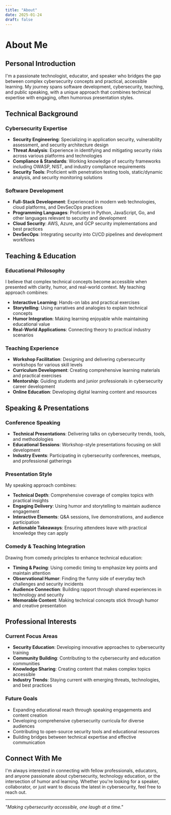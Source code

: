 ```yaml
---
title: "About"
date: 2025-01-24
draft: false
---
```


# About Me

## Personal Introduction
I'm a passionate technologist, educator, and speaker who bridges the gap between complex cybersecurity concepts and practical, accessible learning. My journey spans software development, cybersecurity, teaching, and public speaking, with a unique approach that combines technical expertise with engaging, often humorous presentation styles.

## Technical Background

### Cybersecurity Expertise
- **Security Engineering**: Specializing in application security, vulnerability assessment, and security architecture design
- **Threat Analysis**: Experience in identifying and mitigating security risks across various platforms and technologies
- **Compliance & Standards**: Working knowledge of security frameworks including OWASP, NIST, and industry compliance requirements
- **Security Tools**: Proficient with penetration testing tools, static/dynamic analysis, and security monitoring solutions

### Software Development
- **Full-Stack Development**: Experienced in modern web technologies, cloud platforms, and DevSecOps practices
- **Programming Languages**: Proficient in Python, JavaScript, Go, and other languages relevant to security and development
- **Cloud Security**: AWS, Azure, and GCP security implementations and best practices
- **DevSecOps**: Integrating security into CI/CD pipelines and development workflows

## Teaching & Education

### Educational Philosophy
I believe that complex technical concepts become accessible when presented with clarity, humor, and real-world context. My teaching approach combines:
- **Interactive Learning**: Hands-on labs and practical exercises
- **Storytelling**: Using narratives and analogies to explain technical concepts
- **Humor Integration**: Making learning enjoyable while maintaining educational value
- **Real-World Applications**: Connecting theory to practical industry scenarios

### Teaching Experience
- **Workshop Facilitation**: Designing and delivering cybersecurity workshops for various skill levels
- **Curriculum Development**: Creating comprehensive learning materials and practical exercises
- **Mentorship**: Guiding students and junior professionals in cybersecurity career development
- **Online Education**: Developing digital learning content and resources

## Speaking & Presentations

### Conference Speaking
- **Technical Presentations**: Delivering talks on cybersecurity trends, tools, and methodologies
- **Educational Sessions**: Workshop-style presentations focusing on skill development
- **Industry Events**: Participating in cybersecurity conferences, meetups, and professional gatherings

### Presentation Style
My speaking approach combines:
- **Technical Depth**: Comprehensive coverage of complex topics with practical insights
- **Engaging Delivery**: Using humor and storytelling to maintain audience engagement
- **Interactive Elements**: Q&A sessions, live demonstrations, and audience participation
- **Actionable Takeaways**: Ensuring attendees leave with practical knowledge they can apply

### Comedy & Teaching Integration
Drawing from comedy principles to enhance technical education:
- **Timing & Pacing**: Using comedic timing to emphasize key points and maintain attention
- **Observational Humor**: Finding the funny side of everyday tech challenges and security incidents
- **Audience Connection**: Building rapport through shared experiences in technology and security
- **Memorable Content**: Making technical concepts stick through humor and creative presentation

## Professional Interests

### Current Focus Areas
- **Security Education**: Developing innovative approaches to cybersecurity training
- **Community Building**: Contributing to the cybersecurity and education communities
- **Knowledge Sharing**: Creating content that makes complex topics accessible
- **Industry Trends**: Staying current with emerging threats, technologies, and best practices

### Future Goals
- Expanding educational reach through speaking engagements and content creation
- Developing comprehensive cybersecurity curricula for diverse audiences
- Contributing to open-source security tools and educational resources
- Building bridges between technical expertise and effective communication

## Connect With Me

I'm always interested in connecting with fellow professionals, educators, and anyone passionate about cybersecurity, technology education, or the intersection of humor and learning. Whether you're looking for a speaker, collaborator, or just want to discuss the latest in cybersecurity, feel free to reach out.

---

*"Making cybersecurity accessible, one laugh at a time."*
